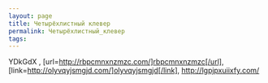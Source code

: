 ```yaml
---
layout: page
title: Четырёхлистный клевер
permalink: Четырёхлистный_клевер
tags: 
---
```

YDkGdX , [url=http://rbpcmnxnzmzc.com/]rbpcmnxnzmzc[/url], [link=http://olyvqyjsmgjd.com/]olyvqyjsmgjd[/link], http://lgpjpxuiixfy.com/